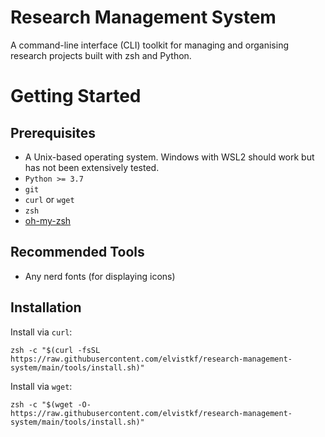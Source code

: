 # Research Management System

A command-line interface (CLI) toolkit for managing and organising research projects built with zsh and Python.

# Getting Started

## Prerequisites
- A Unix-based operating system. Windows with WSL2 should work but has not been extensively tested.
- `Python >= 3.7`
- `git`
- `curl` or `wget`
- `zsh`
- [oh-my-zsh](https://github.com/ohmyzsh/ohmyzsh/)

## Recommended Tools
- Any nerd fonts (for displaying icons)
<!-- - [powerlevel10k](https://github.com/romkatv/powerlevel10k) -->

## Installation

Install via `curl`:
```
zsh -c "$(curl -fsSL https://raw.githubusercontent.com/elvistkf/research-management-system/main/tools/install.sh)"
```

Install via `wget`:
```
zsh -c "$(wget -O- https://raw.githubusercontent.com/elvistkf/research-management-system/main/tools/install.sh)"
```

